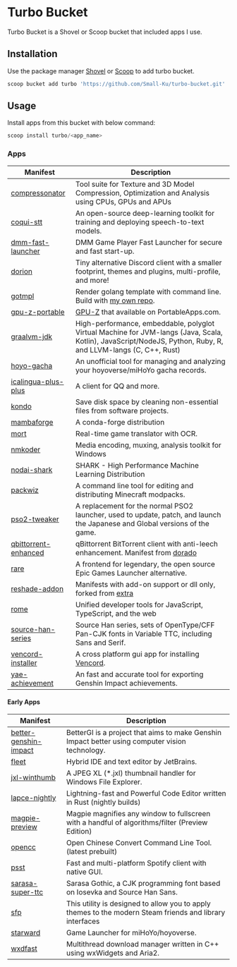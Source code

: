 # Turbo Bucket

Turbo Bucket is a Shovel or Scoop bucket that included apps I use.

## Installation

Use the package manager [Shovel](https://github.com/Ash258/Scoop-Core) or [Scoop](https://scoop.sh) to add turbo bucket.

``` powershell
scoop bucket add turbo 'https://github.com/Small-Ku/turbo-bucket.git'
```

## Usage

Install apps from this bucket with below command:

``` powershell
scoop install turbo/<app_name>
```

### Apps

| Manifest | Description |
|----------|-------------|
| [compressonator](https://github.com/GPUOpen-Tools/compressonator) | Tool suite for Texture and 3D Model Compression, Optimization and Analysis using CPUs, GPUs and APUs |
| [coqui-stt](https://github.com/coqui-ai/STT) | An open-source deep-learning toolkit for training and deploying speech-to-text models. |
| [dmm-fast-launcher](https://github.com/fa0311/DMMGamePlayerFastLauncher) | DMM Game Player Fast Launcher for secure and fast start-up. |
| [dorion](https://github.com/SpikeHD/Dorion) | Tiny alternative Discord client with a smaller footprint, themes and plugins, multi-profile, and more! |
| [gotmpl](https://github.com/NateScarlet/gotmpl/) | Render golang template with command line. Build with [my own repo](https://github.com/Small-Ku/gotmpl/actions). |
| [gpu-z-portable](https://portableapps.com/apps/utilities/gpu-z-portable) | [GPU-Z](https://www.techpowerup.com/gpuz/) that available on PortableApps.com. |
| [graalvm-jdk](https://www.graalvm.org) | High-performance, embeddable, polyglot Virtual Machine for JVM-langs (Java, Scala, Kotlin), JavaScript/NodeJS, Python, Ruby, R, and LLVM-langs (C, C++, Rust) |
| [hoyo-gacha](https://github.com/lgou2w/HoYo.Gacha) | An unofficial tool for managing and analyzing your hoyoverse/miHoYo gacha records. |
| [icalingua-plus-plus](https://github.com/Icalingua-plus-plus/Icalingua-plus-plus) | A client for QQ and more. |
| [kondo](https://github.com/tbillington/kondo) | Save disk space by cleaning non-essential files from software projects. |
| [mambaforge](https://github.com/conda-forge/miniforge) | A conda-forge distribution |
| [mort](https://github.com/killkimno/MORT) | Real-time game translator with OCR. |
| [nmkoder](https://github.com/n00mkrad/nmkoder) | Media encoding, muxing, analysis toolkit for Windows |
| [nodai-shark](https://github.com/nod-ai/SHARK) | SHARK - High Performance Machine Learning Distribution |
| [packwiz](https://github.com/packwiz/packwiz) | A command line tool for editing and distributing Minecraft modpacks. |
| [pso2-tweaker](https://arks-layer.com/) | A replacement for the normal PSO2 launcher, used to update, patch, and launch the Japanese and Global versions of the game. |
| [qbittorrent-enhanced](https://github.com/c0re100/qBittorrent-Enhanced-Edition) | qBittorrent BitTorrent client with anti-leech enhancement. Manifest from [dorado](https://github.com/chawyehsu/dorado) |
| [rare](https://github.com/Dummerle/Rare) | A frontend for legendary, the open source Epic Games Launcher alternative. |
| [reshade-addon](https://reshade.me) | Manifests with add-on support or dll only, forked from [extra](https://github.com/ScoopInstaller/Extras) |
| [rome](https://rome.tools) | Unified developer tools for JavaScript, TypeScript, and the web |
| [source-han-series](https://github.com/adobe-fonts) | Source Han series, sets of OpenType/CFF Pan-CJK fonts in Variable TTC, including Sans and Serif. |
| [vencord-installer](https://github.com/Vendicated/VencordInstaller) | A cross platform gui app for installing [Vencord](https://github.com/Vendicated/Vencord). |
| [yae-achievement](https://github.com/HolographicHat/YaeAchievement) | An fast and accurate tool for exporting Genshin Impact achievements. |

#### Early Apps

| Manifest | Description |
|----------|-------------|
| [better-genshin-impact](https://github.com/babalae/better-genshin-impact) | BetterGI is a project that aims to make Genshin Impact better using computer vision technology. |
| [fleet](https://www.jetbrains.com/fleet/) | Hybrid IDE and text editor by JetBrains. |
| [jxl-winthumb](https://github.com/saschanaz/jxl-winthumb) | A JPEG XL (*.jxl) thumbnail handler for Windows File Explorer. |
| [lapce-nightly](https://github.com/jpochyla/psst) | Lightning-fast and Powerful Code Editor written in Rust (nightly builds) |
| [magpie-preview](https://github.com/Blinue/Magpie) | Magpie magnifies any window to fullscreen with a handful of algorithms/filter (Preview Edition) |
| [opencc](https://opencc.byvoid.com/) | Open Chinese Convert Command Line Tool. (latest prebuilt) |
| [psst](https://github.com/jpochyla/psst) | Fast and multi-platform Spotify client with native GUI. |
| [sarasa-super-ttc](https://github.com/be5invis/Sarasa-Gothic) | Sarasa Gothic, a CJK programming font based on Iosevka and Source Han Sans. |
| [sfp](https://github.com/PhantomGamers/SFP) | This utility is designed to allow you to apply themes to the modern Steam friends and library interfaces |
| [starward](https://github.com/Scighost/Starward) | Game Launcher for miHoYo/hoyoverse. |
| [wxdfast](https://github.com/archdvx/wxdfast/) | Multithread download manager written in C++ using wxWidgets and Aria2. |
